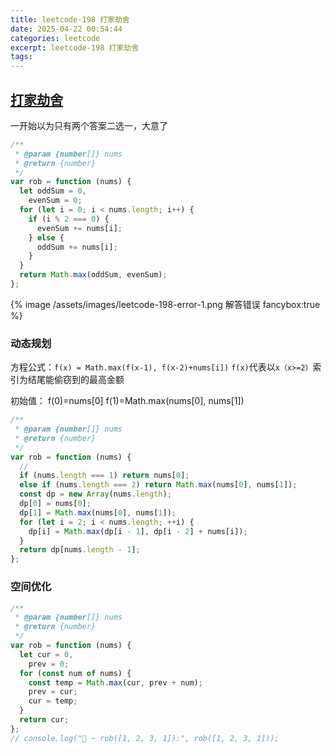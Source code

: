 ```yaml
---
title: leetcode-198 打家劫舍
date: 2025-04-22 00:54:44
categories: leetcode
excerpt: leetcode-198 打家劫舍
tags:
---
```


## [打家劫舍](https://leetcode.cn/problems/house-robber/)

一开始以为只有两个答案二选一，大意了

```js
/**
 * @param {number[]} nums
 * @return {number}
 */
var rob = function (nums) {
  let oddSum = 0,
    evenSum = 0;
  for (let i = 0; i < nums.length; i++) {
    if (i % 2 === 0) {
      evenSum += nums[i];
    } else {
      oddSum += nums[i];
    }
  }
  return Math.max(oddSum, evenSum);
};
```

{% image /assets/images/leetcode-198-error-1.png 解答错误 fancybox:true %}

### 动态规划

方程公式：`f(x) = Math.max(f(x-1), f(x-2)+nums[i])`
`f(x)`代表以`x（x>=2）`索引为结尾能偷窃到的最高金额

初始值：
f(0)=nums[0]
f(1)=Math.max(nums[0], nums[1])

```js
/**
 * @param {number[]} nums
 * @return {number}
 */
var rob = function (nums) {
  //
  if (nums.length === 1) return nums[0];
  else if (nums.length === 2) return Math.max(nums[0], nums[1]);
  const dp = new Array(nums.length);
  dp[0] = nums[0];
  dp[1] = Math.max(nums[0], nums[1]);
  for (let i = 2; i < nums.length; ++i) {
    dp[i] = Math.max(dp[i - 1], dp[i - 2] + nums[i]);
  }
  return dp[nums.length - 1];
};
```

### 空间优化

```js
/**
 * @param {number[]} nums
 * @return {number}
 */
var rob = function (nums) {
  let cur = 0,
    prev = 0;
  for (const num of nums) {
    const temp = Math.max(cur, prev + num);
    prev = cur;
    cur = temp;
  }
  return cur;
};
// console.log("🚀 ~ rob([1, 2, 3, 1]):", rob([1, 2, 3, 1]));
```
